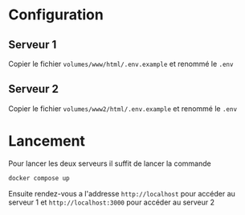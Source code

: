 # Configuration

## Serveur 1

Copier le fichier `volumes/www/html/.env.example` et renommé le `.env`

## Serveur 2

Copier le fichier `volumes/www2/html/.env.example` et renommé le `.env`

# Lancement

Pour lancer les deux serveurs il suffit de lancer la commande

```bash
docker compose up
```

Ensuite rendez-vous a l'addresse `http://localhost` pour accéder au serveur 1 et `http://localhost:3000` pour accéder au serveur 2
